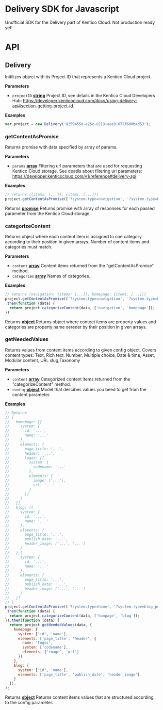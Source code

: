 # Delivery SDK for Javascript

Unofficial SDK for the Delivery part of Kentico Cloud.
Not production ready yet!

# API

<!-- Generated by documentation.js. Update this documentation by updating the source code. -->

## Delivery

Initilizes object with its Project ID that represents a Kentico Cloud project.

**Parameters**

-   `projectID` **[string](https://developer.mozilla.org/en-US/docs/Web/JavaScript/Reference/Global_Objects/String)** Project ID, see details in the Kentico Cloud Developers Hub: <https://developer.kenticocloud.com/docs/using-delivery-api#section-getting-project-id>.

**Examples**

```javascript
var project = new Delivery('82594550-e25c-8219-aee9-677f600bad53');
```

### getContentAsPromise

Returns promise with data specified by array of params.

**Parameters**

-   `params` **[array](https://developer.mozilla.org/en-US/docs/Web/JavaScript/Reference/Global_Objects/Array)** Filtering url parameters that are used for requesting Kentico Cloud storage. See deatils about filtering url parameters: <https://developer.kenticocloud.com/v1/reference#delivery-api>

**Examples**

```javascript
// returns [{items: [...]}, {items: [...]}]
project.getContentAsPromise(['?system.type=navigation', '?system.type=homepage'])
```

Returns **[promise](https://developer.mozilla.org/en-US/docs/Web/JavaScript/Reference/Global_Objects/Promise)** Returns promise with array of responses for each passed parameter from the Kentico Cloud storage.

### categorizeContent

Returns object where each content item is assigned to one category according to their position in given arrays. Number of content items and categories must match.

**Parameters**

-   `content` **[array](https://developer.mozilla.org/en-US/docs/Web/JavaScript/Reference/Global_Objects/Array)** Content items returned from the "getContentAsPromise" method.
-   `categories` **[array](https://developer.mozilla.org/en-US/docs/Web/JavaScript/Reference/Global_Objects/Array)** Names of categories.

**Examples**

```javascript
// returns {navigation: {items: [...]}, homepage: {items: [...]}}
project.getContentAsPromise(['?system.type=navigation', '?system.type=homepage'])
.then(function (data) {
  return project.categorizeContent(data, ['navigation', 'homepage']);
})
```

Returns **[object](https://developer.mozilla.org/en-US/docs/Web/JavaScript/Reference/Global_Objects/Object)** Returns object where contect items are property values and categories are property name oereder by their position in given arrays.

### getNeededValues

Returns values from content items according to given config object.
Covers content types: Text, Rich text, Number, Multiple choice, Date & time, Asset, Modular content, URL slug,Taxonomy

**Parameters**

-   `content` **[array](https://developer.mozilla.org/en-US/docs/Web/JavaScript/Reference/Global_Objects/Array)** Categorized content items returned from the "categorizeContent" method.
-   `config` **[object](https://developer.mozilla.org/en-US/docs/Web/JavaScript/Reference/Global_Objects/Object)** Model that descibes values you beed to get from the content parameter.

**Examples**

```javascript
// Returns
// {
//   homepage: [{
//     system: {
//       id: '...',
//       name: '...'
//     },
//     elements: {
//       page_title: '...',
//       header: '...',
//       logos: [{
//         system: {
//           codename: '...'
//         },
//         elements: {
//           image: ['...'],
//           url: '...'
//         }
//       }]
//     }
//   }],
//   blog: [{
//     system: {
//       id: '...',
//       name: '...'
//     },
//     elements: {
//       page_title: '...',
//       publish_date: '...',
//       header_image: ['...', '...']
//     }
//   },{
//     system: {
//       id: '...',
//       name: '...'
//     },
//     elements: {
//       page_title: '...',
//       publish_date: '...',
//       header_image: ['...', '...']
//     }
//   }]
// }
project.getContentAsPromise(['?system.type=home', '?system.type=blog_post'])
.then(function (data) {
  return project.categorizeContent(data, ['hompage', 'blog']);
}).then(function (data) {
  return project.getNeededValues(data, {
    homepage: {
      system: ['id', 'name'],
      elements: ['page_title', 'header', {
        name: 'logos',
        system: ['codename'],
        elements: ['image', 'url']
      }]
    },
    blog: {
      system: ['id', 'name'],
      elements: ['page_title', 'publish_date', 'header_image']
    }
  });
);
```

Returns **[object](https://developer.mozilla.org/en-US/docs/Web/JavaScript/Reference/Global_Objects/Object)** Returns content items values that are structured according to the config parameter.
